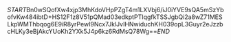 $START$Bn0wSQofXw4xjp3MhKdoVHpPZgT4m1LXVbj6/iJ0iYVE9sQA5mSzYbofvKw484ibtD+HS12F1z8V51pQMad03edkptPTIqgfkTSSJgbQi2a8wZ71MESLkpWMThbqog6E9iR8yrPewI9Ncx7JklJvIHNwiduchKH039opL3Guyr2eJzzbcHLKy3eBjAkcYUoKh2YXk5J4p6kz6RdMsQ78Wg==$END$